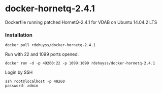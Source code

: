 docker-hornetq-2.4.1
============================

Dockerfile running patched HornetQ-2.4.1 for VDAB on Ubuntu 14.04.2 LTS

### Installation
```
docker pull rdehuyss/docker-hornetq-2.4.1
```

Run with 22 and 1099 ports opened:
```
docker run -d -p 49260:22 -p 1099:1099 rdehuyss/docker-hornetq-2.4.1
```

Login by SSH
```
ssh root@localhost -p 49260
password: admin
```
